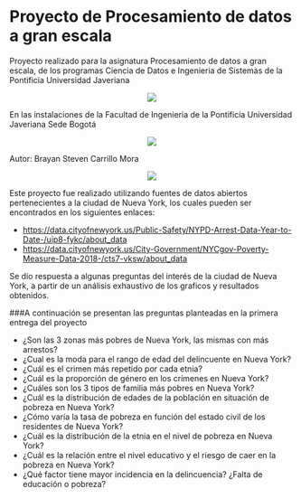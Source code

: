 # Proyecto de Procesamiento de datos a gran escala

Proyecto realizado para la asignatura Procesamiento de datos a gran escala, de los programas Ciencia de Datos e Ingenieria de Sistemas de la Pontificia Universidad Javeriana

<p align="center">
  <img src="https://github.com/Raaiinn/project-data-process/assets/73810142/cf77f005-02e3-471f-9bfc-827e3106293a">
</p>

En las instalaciones de la Facultad de Ingenieria de la Pontificia Universidad Javeriana Sede Bogotá

<p align="center">
  <img src="https://ingenieria.javeriana.edu.co/documents/1600952/7406192/ed_ing_ganapremio.jpg/6e7dda9d-698e-66eb-0830-3e904877b2c2?version=1.0&t=1669145171180&download=true">
</p>

Autor: Brayan Steven Carrillo Mora

<p align="center">
  <img src="https://avatars.githubusercontent.com/u/73810142?v=4">
</p>

Este proyecto fue realizado utilizando fuentes de datos abiertos pertenecientes a la ciudad de Nueva York, los cuales pueden ser encontrados en los siguientes enlaces: 

* https://data.cityofnewyork.us/Public-Safety/NYPD-Arrest-Data-Year-to-Date-/uip8-fykc/about_data
* https://data.cityofnewyork.us/City-Government/NYCgov-Poverty-Measure-Data-2018-/cts7-vksw/about_data

Se dio respuesta a algunas preguntas del interés de la ciudad de Nueva York, a partir de un análisis exhaustivo de los graficos y resultados obtenidos.

###A continuación se presentan las preguntas planteadas en la primera entrega del proyecto
* ¿Son las 3 zonas más pobres de Nueva York, las mismas con más arrestos?
* ¿Cual es la moda para el rango de edad del delincuente en Nueva York?
* ¿Cuál es el crimen más repetido por cada etnia?
* ¿Cuál es la proporción de género en los crímenes en Nueva York?
* ¿Cuáles son los 3 tipos de familia más pobres en Nueva York?
* ¿Cuál es la distribución de edades de la población en situación de pobreza en Nueva York?
* ¿Cómo varía la tasa de pobreza en función del estado civil de los residentes de
Nueva York?
* ¿Cuál es la distribución de la etnia en el nivel de pobreza en Nueva York?
* ¿Cuál es la relación entre el nivel educativo y el riesgo de caer en la pobreza
en Nueva York?
* ¿Qué factor tiene mayor incidencia en la delincuencia? ¿Falta de educación o
pobreza?
